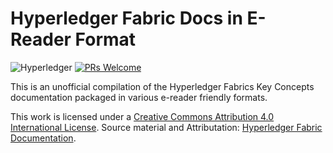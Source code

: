 # Hyperledger Fabric Docs in E-Reader Format
![Hyperledger](https://img.shields.io/badge/HYPERLEDGER-2F3134?style=flat-square) [![PRs Welcome](https://img.shields.io/badge/PRs-welcome-brightgreen.svg?style=flat-square)]()

This is an unofficial compilation of the Hyperledger Fabrics Key Concepts documentation packaged in various e-reader friendly formats.

This work is licensed under a [Creative Commons Attribution 4.0 International License](https://creativecommons.org/licenses/by/4.0/). Source material and Attributation: [Hyperledger Fabric Documentation](https://hyperledger-fabric.readthedocs.io/).
